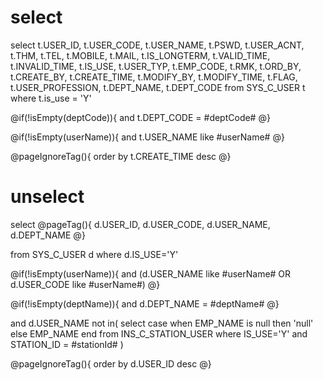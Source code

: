 select
===
select 
t.USER_ID,
t.USER_CODE,
t.USER_NAME,
t.PSWD,
t.USER_ACNT,
t.THM,
t.TEL,
t.MOBILE,
t.MAIL,
t.IS_LONGTERM,
t.VALID_TIME,
t.INVALID_TIME,
t.IS_USE,
t.USER_TYP,
t.EMP_CODE,
t.RMK,
t.ORD_BY,
t.CREATE_BY,
t.CREATE_TIME,
t.MODIFY_BY,
t.MODIFY_TIME,
t.FLAG,
t.USER_PROFESSION,
t.DEPT_NAME,
t.DEPT_CODE
from SYS_C_USER t
where t.is_use = 'Y'

@if(!isEmpty(deptCode)){
and  t.DEPT_CODE = #deptCode#
@}

@if(!isEmpty(userName)){
and t.USER_NAME like #userName#
@}

@pageIgnoreTag(){
    order by t.CREATE_TIME desc
@}

unselect
===

select @pageTag(){
d.USER_ID,
d.USER_CODE,
d.USER_NAME,
d.DEPT_NAME
 @}
 
from SYS_C_USER d
where d.IS_USE='Y'

@if(!isEmpty(userName)){
and (d.USER_NAME like #userName# OR d.USER_CODE like #userName#)
@}

@if(!isEmpty(deptName)){
and d.DEPT_NAME = #deptName#
@}

and d.USER_NAME not in(
select case when EMP_NAME is null then 'null' else EMP_NAME end
from INS_C_STATION_USER where IS_USE='Y' and STATION_ID = #stationId#
)

@pageIgnoreTag(){
 order by d.USER_ID desc
@}

